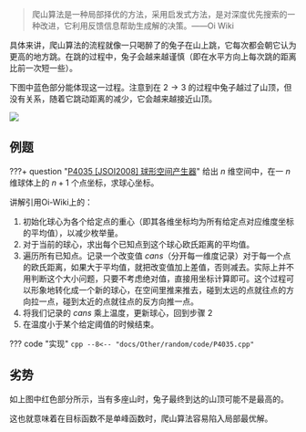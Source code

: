 > 爬山算法是一种局部择优的方法，采用启发式方法，是对深度优先搜索的一种改进，它利用反馈信息帮助生成解的决策。——Oi Wiki

具体来讲，爬山算法的流程就像一只喝醉了的兔子在山上跳，它每次都会朝它认为更高的地方跳。在跳的过程中，兔子会越来越谨慎（即在水平方向上每次跳的距离比前一次短一些）。

下图中蓝色部分能体现这一过程。注意到在 $2 \rightarrow 3$ 的过程中兔子越过了山顶，但没有关系，随着它跳动距离的减少，它会越来越接近山顶。

![](https://cdn.luogu.com.cn/upload/image_hosting/4wqm97jo.png)

## 例题
???+ question "[P4035 [JSOI2008] 球形空间产生器](https://www.luogu.com.cn/problem/P4035)"
    给出 $n$ 维空间中，在一 $n$ 维球体上的 $n+1$ 个点坐标，求球心坐标。

讲解引用Oi-Wiki上的：

1.  初始化球心为各个给定点的重心（即其各维坐标均为所有给定点对应维度坐标的平均值），以减少枚举量。
2.  对于当前的球心，求出每个已知点到这个球心欧氏距离的平均值。
3.  遍历所有已知点。记录一个改变值 $cans$（分开每一维度记录）对于每一个点的欧氏距离，如果大于平均值，就把改变值加上差值，否则减去。实际上并不用判断这个大小问题，只要不考虑绝对值，直接用坐标计算即可。这个过程可以形象地转化成一个新的球心，在空间里推来推去，碰到太远的点就往点的方向拉一点，碰到太近的点就往点的反方向推一点。
4.  将我们记录的 $cans$ 乘上温度，更新球心，回到步骤 2
5.  在温度小于某个给定阈值的时候结束。

??? code "实现"
    ```cpp
    --8<-- "docs/Other/random/code/P4035.cpp"
    ```

## 劣势
如上图中红色部分所示，当有多座山时，兔子最终到达的山顶可能不是最高的。

这也就意味着在目标函数不是单峰函数时，爬山算法容易陷入局部最优解。